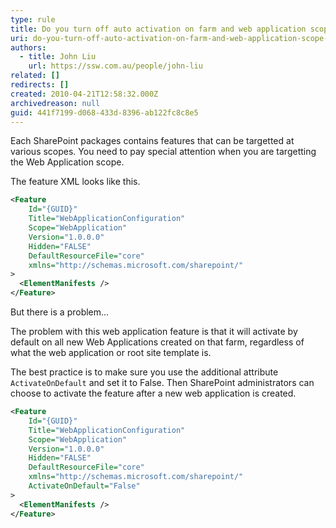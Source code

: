 ```yaml
---
type: rule
title: Do you turn off auto activation on farm and web application scope features?
uri: do-you-turn-off-auto-activation-on-farm-and-web-application-scope-features
authors:
  - title: John Liu
    url: https://ssw.com.au/people/john-liu
related: []
redirects: []
created: 2010-04-21T12:58:32.000Z
archivedreason: null
guid: 441f7199-d068-433d-8396-ab122fc8c8e5
---
```

Each SharePoint packages contains features that can be targetted at various scopes. You need to pay special attention when you are targetting the Web Application scope.

The feature XML looks like this.
```xml
<Feature 
    Id="{GUID}"
    Title="WebApplicationConfiguration" 
    Scope="WebApplication" 
    Version="1.0.0.0" 
    Hidden="FALSE" 
    DefaultResourceFile="core" 
    xmlns="http://schemas.microsoft.com/sharepoint/" 
>
  <ElementManifests />
</Feature>
```

But there is a problem...

<!--endintro-->

The problem with this web application feature is that it will activate by default on all new Web Applications created on that farm, regardless of what the web application or root site template is.

The best practice is to make sure you use the additional attribute `ActivateOnDefault` and set it to False. Then SharePoint administrators can choose to activate the feature after a new web application is created.

```xml
<Feature 
    Id="{GUID}" 
    Title="WebApplicationConfiguration" 
    Scope="WebApplication" 
    Version="1.0.0.0" 
    Hidden="FALSE" 
    DefaultResourceFile="core" 
    xmlns="http://schemas.microsoft.com/sharepoint/"
    ActivateOnDefault="False"
>
  <ElementManifests />
</Feature>
```
